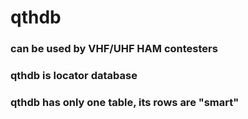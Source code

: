 # qthdb

### can be used by VHF/UHF HAM contesters

### qthdb is locator database

### qthdb has only one table, its rows are "smart"




